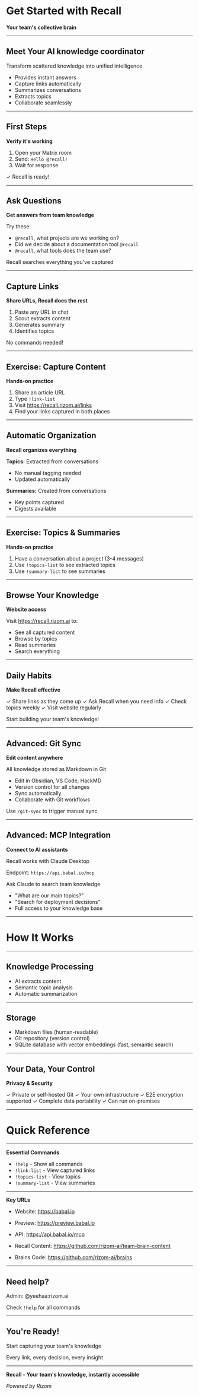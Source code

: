 # Get Started with Recall

**Your team's collective brain**

---

## Meet Your AI knowledge coordinator

Transform scattered knowledge into unified intelligence

- Provides instant answers
- Capture links automatically
- Summarizes conversations
- Extracts topics
- Collaborate seamlessly

---

## First Steps

**Verify it's working**

1. Open your Matrix room
2. Send: `Hello @recall!`
3. Wait for response

✓ Recall is ready!

---

## Ask Questions

**Get answers from team knowledge**

Try these:

- `@recall`, what projects are we working on?
- Did we decide about a documentation tool `@recall`
- `@recall`, what tools does the team use?

Recall searches everything you've captured

---

## Capture Links

**Share URLs, Recall does the rest**

1. Paste any URL in chat
2. Scout extracts content
3. Generates summary
4. Identifies topics

No commands needed!

---

## Exercise: Capture Content

**Hands-on practice**

1. Share an article URL
2. Type `!link-list`
3. Visit https://recall.rizom.ai/links
4. Find your links captured in both places

---

## Automatic Organization

**Recall organizes everything**

**Topics:** Extracted from conversations

- No manual tagging needed
- Updated automatically

**Summaries:** Created from conversations

- Key points captured
- Digests available

---

## Exercise: Topics & Summaries

**Hands-on practice**

1. Have a conversation about a project (3-4 messages)
2. Use `!topics-list` to see extracted topics
3. Use `!summary-list` to see summaries

---

## Browse Your Knowledge

**Website access**

Visit https://recall.rizom.ai to:

- See all captured content
- Browse by topics
- Read summaries
- Search everything

---

## Daily Habits

**Make Recall effective**

✓ Share links as they come up
✓ Ask Recall when you need info
✓ Check topics weekly
✓ Visit website regularly

Start building your team's knowledge!

---

## Advanced: Git Sync

**Edit content anywhere**

All knowledge stored as Markdown in Git

- Edit in Obsidian, VS Code, HackMD
- Version control for all changes
- Sync automatically
- Collaborate with Git workflows

Use `/git-sync` to trigger manual sync

---

## Advanced: MCP Integration

**Connect to AI assistants**

Recall works with Claude Desktop

Endpoint: `https://api.babal.io/mcp`

Ask Claude to search team knowledge

- "What are our main topics?"
- "Search for deployment decisions"
- Full access to your knowledge base

---

# How It Works

---

## Knowledge Processing

- AI extracts content
- Semantic topic analysis
- Automatic summarization

---

## Storage

- Markdown files (human-readable)
- Git repository (version control)
- SQLite database with vector embeddings (fast, semantic search)

---

## Your Data, Your Control

**Privacy & Security**

✓ Private or self-hosted Git
✓ Your own infrastructure
✓ E2E encryption supported
✓ Complete data portability
✓ Can run on-premises

---

# Quick Reference

---

**Essential Commands**

- `!help` - Show all commands
- `!link-list` - View captured links
- `!topics-list` - View topics
- `!summary-list` - View summaries

---

**Key URLs**

- Website: https://babal.io
- Preview: https://preview.babal.io
- API: https://api.babal.io/mcp

- Recall Content: https://github.com/rizom-ai/team-brain-content
- Brains Code: https://github.com/rizom-ai/brains 

---

## Need help?

Admin: @yeehaa:rizom.ai

Check `!help` for all commands

---

## You're Ready!

Start capturing your team's knowledge

Every link, every decision, every insight

--- 

**Recall - Your team's knowledge, instantly accessible**

_Powered by Rizom_
